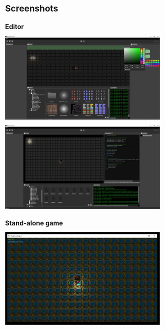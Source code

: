 # Screenshots

## Editor

![](./000.png?raw=true "First version of the editor")

![](./001.png?raw=true "Support for code editor")

## Stand-alone game

![](./002.png?raw=true "Stand-alone game")
